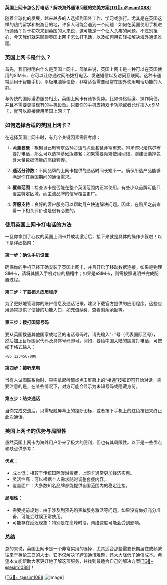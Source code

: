 **英国上网卡怎么打电话？解决海外通讯问题的完美方案[[TG💪+ @esim1088](https://t.me/s/esim1088)]**

随着全球化的发展，越来越多的人选择到国外工作、学习或旅行。尤其是在英国这样的热门留学和旅游目的地，许多人可能会遇到一个问题：如何在英国使用手机进行通话？对于初次来到英国的人来说，这可能是一个让人头疼的问题。不过别担心，今天我们就来聊聊英国上网卡怎么打电话，以及如何用它轻松解决海外通讯难题。

### 英国上网卡是什么？

首先，我们得明白什么是英国上网卡。简单来说，英国上网卡是一种可以在英国使用的SIM卡，它可以让你通过网络拨打电话、发送短信以及访问互联网。这种卡通常适用于智能手机、平板电脑等设备，非常适合需要经常在国外使用电话功能的人群。

与传统的国际漫游服务相比，英国上网卡有诸多优势。比如价格低廉、操作简便，并且不需要更换现有的手机设备。只要你的手机支持双卡功能或者允许插入eSIM卡，就可以直接使用英国上网卡了。

### 如何选择合适的英国上网卡？

在选择英国上网卡时，有几个关键因素需要考虑：

1. **流量套餐**：根据自己的需求选择合适的流量套餐非常重要。如果你只是偶尔需要打电话，那么可以选择基础版套餐；如果需要频繁使用网络，则建议选择包含大量数据流量的高级套餐。
   
2. **通话分钟数**：不同品牌的上网卡提供的通话时间长短不一。确保所选产品能够满足你在英国期间的通话需求。

3. **覆盖范围**：检查该卡是否能在整个英国范围内正常使用。有些小众品牌可能只覆盖特定区域，而主流品牌的信号覆盖更广。

4. **客服支持**：良好的客户服务可以帮助用户快速解决问题。因此，在购买之前查看一下相关评价也是很有必要的。

### 使用英国上网卡打电话的方法

一旦你拿到了心仪的英国上网卡并成功激活后，接下来就是具体的操作步骤啦！以下是详细指南：

#### 第一步：确认手机设置
确保你的手机已经正确安装了英国上网卡，并且开启了移动数据连接。如果是物理SIM卡，请将其插入手机对应的插槽中；如果是eSIM卡，则需按照说明书完成配置过程。

#### 第二步：下载相关应用程序
为了更好地管理你的账户信息及通话记录，建议下载官方提供的应用程序。这些应用通常提供了便捷的功能入口，如充值续费、查看剩余余额等。

#### 第三步：拨打国际号码
要从英国拨通其他国家或地区的电话号码时，请先输入“+”号（代表国际区号），然后加上目标国家代码及具体号码即可。例如，要给中国大陆的朋友打电话，可按如下格式输入：
```
+86 1234567890
```

#### 第四步：接听来电
当有人试图联系你时，只需拿起听筒或点击屏幕上的“接通”按钮即可开始对话。需要注意的是，在某些情况下，对方可能会显示为未知号码或隐藏身份。

#### 第五步：结束通话
当你完成交流后，只需轻触屏幕上的挂断图标，或者按下手机上的红色按钮来终止此次通话。

### 英国上网卡的优势与局限性

虽然英国上网卡为海外用户带来了极大的便利，但也有其局限性。以下是一些优点和缺点供参考：

#### 优点：
- 成本低：相较于传统国际漫游资费，上网卡通常更加经济实惠。
- 灵活性高：可以根据个人需求随时调整套餐内容。
- 覆盖面广：大多数知名品牌都能提供全国范围内的稳定连接。

#### 局限性：
- 需要提前规划：由于涉及到预先购买和服务激活等问题，如果没有做好充分准备，可能会耽误正常使用。
- 可能存在延迟现象：特别是在高峰时段，网络速度可能会受到影响。

### 总结

总的来说，英国上网卡是一个非常实用的选择，尤其适合那些需要长期居住或频繁往来于英伦三岛的人士。它不仅解决了跨国通讯难题，还大大降低了通信成本。希望本文能帮助大家更好地了解这项服务，并找到最适合自己的解决方案[[TG💪+ @esim1088](https://t.me/s/esim1088)]！

[[TG💪+ @esim1088](https://t.me/s/esim1088) ![Image](https://i.postimg.cc/4NQfJmqS/Snipaste-2025-05-13-00-14-12.png)]